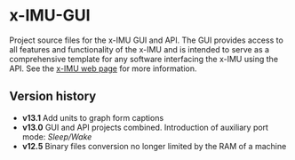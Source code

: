 x-IMU-GUI
=========

Project source files for the x-IMU GUI and API.  The GUI provides access to all features and functionality of the x-IMU and is intended to serve as a comprehensive template for any software interfacing the x-IMU using the API.  See the [x-IMU web page](http://www.x-io.co.uk/products/x-imu/) for more information.

Version history
---------------

* **v13.1**  Add units to graph form captions
* **v13.0**  GUI and API projects combined.  Introduction of auxiliary port mode: *Sleep/Wake*
* **v12.5**  Binary files conversion no longer limited by the RAM of a machine
